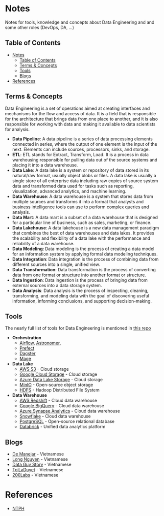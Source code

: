 # Notes
Notes for tools, knowledge and concepts about Data Engineering and and some other roles (DevOps, DA, ...)


## Table of Contents
- [Notes](#notes)
  - [Table of Contents](#table-of-contents)
  - [Terms \& Concepts](#terms--concepts)
  - [Tools](#tools)
  - [Blogs](#blogs)
- [References](#references)


## Terms & Concepts
Data Engineering is a set of operations aimed at creating interfaces and mechanisms for the flow and access of data. It is a field that is responsible for the architecture that brings data from one place to another, and it is also responsible for working with data and making it available to data scientists for analysis. 

- **Data Pipeline**: A data pipeline is a series of data processing elements connected in series, where the output of one element is the input of the next. Elements can include sources, processors, sinks, and storage.
- **ETL**: ETL stands for Extract, Transform, Load. It is a process in data warehousing responsible for pulling data out of the source systems and placing it into a data warehouse.
- **Data Lake**: A data lake is a system or repository of data stored in its natural/raw format, usually object blobs or files. A data lake is usually a single store of all enterprise data including raw copies of source system data and transformed data used for tasks such as reporting, visualization, advanced analytics, and machine learning.
- **Data Warehouse**: A data warehouse is a system that stores data from multiple sources and transforms it into a format that analysts and business intelligence tools can use to perform complex queries and analysis.
- **Data Mart**: A data mart is a subset of a data warehouse that is designed for a particular line of business, such as sales, marketing, or finance.
- **Data Lakehouse**: A data lakehouse is a new data management paradigm that combines the best of data warehouses and data lakes. It provides the scalability and flexibility of a data lake with the performance and reliability of a data warehouse.
- **Data Modeling**: Data modeling is the process of creating a data model for an information system by applying formal data modeling techniques.
- **Data Integration**: Data integration is the process of combining data from different sources into a single, unified view.
- **Data Transformation**: Data transformation is the process of converting data from one format or structure into another format or structure.
- **Data Ingestion**: Data ingestion is the process of bringing data from external sources into a data storage system.
- **Data Analysis**: Data analysis is the process of inspecting, cleaning, transforming, and modeling data with the goal of discovering useful information, informing conclusions, and supporting decision-making.

## Tools
The nearly full list of tools for Data Engineering is mentioned in [this repo](https://github.com/DataExpert-io/data-engineer-handbook)

- **Orchestration**
  - [Airflow](https://airflow.apache.org/), [Astronomer](https://www.astronomer.io/), 
  - [Prefect](https://www.prefect.io/)
  - [Dagster](https://dagster.io/)
  - [Mage](https://www.mage.ai/)
- **Data Lake**
  - [AWS S3](https://aws.amazon.com/s3/) - Cloud storage
  - [Google Cloud Storage](https://cloud.google.com/storage) - Cloud storage
  - [Azure Data Lake Storage](https://azure.microsoft.com/en-us/services/storage/data-lake-storage/) - Cloud storage
  - [MinIO](https://min.io/) - Open-source object storage
  - [HDFS](https://hadoop.apache.org/docs/r1.2.1/hdfs_design.html) - Hadoop Distributed File System
- **Data Warehouse**
  - [AWS Redshift](https://aws.amazon.com/redshift/) - Cloud data warehouse
  - [Google BigQuery](https://cloud.google.com/bigquery) - Cloud data warehouse
  - [Azure Synapse Analytics](https://azure.microsoft.com/en-us/services/synapse-analytics/) - Cloud data warehouse
  - [Snowflake](https://www.snowflake.com/) - Cloud data warehouse
  - [PostgreSQL](https://www.postgresql.org/) - Open-source relational database
  - [Databrick](https://databricks.com/) - Unified data analytics platform


## Blogs
- [De Manejar](https://demanejar.github.io/) - Vietnamese
- [Long Nguyen](https://longcnttbkhn.github.io/blog/) - Vietnamese
- [Data Guy Story](https://www.dataguystory.com/) - Vietnamese
- [ToiLaDuyet](https://blog.duyet.net/) - Vietnamese
- [200Labs](https://200lab.io/blog/) - Vietnamese

# References
- [NTPH](https://ntphiep.github.io) 
